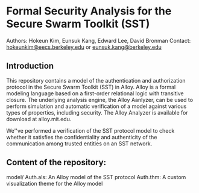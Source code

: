# Formal Security Analysis for the Secure Swarm Toolkit (SST)

Authors: Hokeun Kim, Eunsuk Kang, Edward Lee, David Bronman
Contact: hokeunkim@eecs.berkeley.edu or eunsuk.kang@berkeley.edu

## Introduction 

This repository contains a model of the authentication and authorization protocol in the Secure Swarm Toolkit (SST) in Alloy. Alloy is a formal modeling language based on a first-order relational logic with transitive closure. The underlying analysis engine, the Alloy Aanlyzer, can be used to perform simulation and automatic verification of a model against various types of properties, including security. The Alloy Analyzer is available for download at alloy.mit.edu.

We''ve performed a verification of the SST protocol model to check whether it satisfies the confidentiality and authenticity of the communication among trusted entities on an SST network.

## Content of the repository:

model/
  Auth.als: An Alloy model of the SST protocol
  Auth.thm: A custom visualization theme for the Alloy model
  

